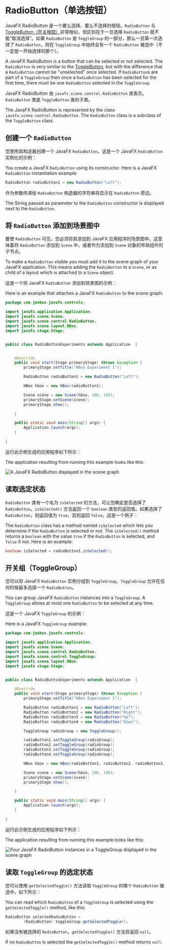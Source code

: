 # RadioButton（单选按钮）

JavaFX RadioButton 是一个要么选择、要么不选择的按钮。`RadioButton` 与 [ToggleButton（开关按钮）](./togglebutton.md)非常相似，但区别在于一旦选择 `RadioButton` 就不能“取消选择”。如果 `RadioButton` 是 `ToggleGroup` 的一部分，那么一旦第一次选择了 `RadioButton`，则在 `ToggleGroup` 中始终会有一个 `RadioButton` 被选中（不一定是一开始选择的那个）。

A JavaFX RadioButton is a button that can be selected or not selected. The `RadioButton` is very similar to the [ToggleButton](./togglebutton.md), but with the difference that a `RadioButton` cannot be "unselected" once selected. If `RadioButton`s are part of a `ToggleGroup` then once a `RadioButton` has been selected for the first time, there must be one `RadioButton` selected in the `ToggleGroup`.

JavaFX RadioButton 由 `javafx.scene.control.RadioButton` 类表示。`RadioButton` 类是 `ToggleButton` 类的子类。

The JavaFX RadioButton is represented by the class `javafx.scene.control.RadioButton`. The `RadioButton` class is a subclass of the `ToggleButton` class.

## 创建一个 `RadioButton`

您使用其构造器创建一个 JavaFX `RadioButton`。这是一个 JavaFX `RadioButton` 实例化的示例：

You create a JavaFX `RadioButton` using its constructor. Here is a JavaFX `RadioButton` instantiation example:

```java
RadioButton radioButton1 = new RadioButton("Left");
```

作为参数传递给 `RadioButton` 构造器的字符串将显示在 `RadioButton` 旁边。

The String passed as parameter to the `RadioButton` constructor is displayed next to the `RadioButton`.

## 将 `RadioButton` 添加到场景图中

要使 `RadioButton` 可见，您必须将其添加到 JavaFX 应用程序的场景图中。这意味着将 `RadioButton` 添加到 `Scene` 中，或者作为添加到 `Scene` 对象的布局组件的子节点。

To make a `RadioButton` visible you must add it to the scene graph of your JavaFX application. This means adding the `RadioButton` to a `Scene`, or as child of a layout which is attached to a `Scene` object.

这是一个将 JavaFX `RadioButton` 添加到场景图的示例：

Here is an example that attaches a JavaFX `RadioButton` to the scene graph:

```java
package com.jenkov.javafx.controls;

import javafx.application.Application;
import javafx.scene.Scene;
import javafx.scene.control.RadioButton;
import javafx.scene.layout.HBox;
import javafx.stage.Stage;


public class RadioButtonExperiments extends Application  {


    @Override
    public void start(Stage primaryStage) throws Exception {
        primaryStage.setTitle("HBox Experiment 1");

        RadioButton radioButton1 = new RadioButton("Left");

        HBox hbox = new HBox(radioButton1);

        Scene scene = new Scene(hbox, 200, 100);
        primaryStage.setScene(scene);
        primaryStage.show();

    }

    public static void main(String[] args) {
        Application.launch(args);
    }

}
```

运行此示例生成的应用程序如下所示：

The application resulting from running this example looks like this:

![A JavaFX RadioButton displayed in the scene graph](http://tutorials.jenkov.com/images/java-javafx/javafx-radiobutton-1.png)

## 读取选定状态

`RadioButton` 类有一个名为 `isSelected` 的方法，可让您确定是否选择了 `RadioButton`。`isSelected()` 方法返回一个 `boolean` 类型的返回值。如果选择了 `RadioButton`，则返回值为 `true`，否则返回 `false`。这是一个例子：

The `RadioButton` class has a method named `isSelected` which lets you determine if the `RadioButton` is selected or not. The `isSelected()` method returns a `boolean` with the value `true` if the `RadioButton` is selected, and `false` if not. Here is an example:

```java
boolean isSelected = radioButton1.isSelected();
```

## 开关组（ToggleGroup）

您可以将 JavaFX `RadioButton` 实例分组到 `ToggleGroup`。`ToggleGroup` 允许在任何时候最多选择一个 `RadioButton`。

You can group JavaFX `RadioButton` instances into a `ToggleGroup`. A `ToggleGroup` allows at most one `RadioButton` to be selected at any time.

这是一个 JavaFX `ToggleGroup` 的示例：

Here is a JavaFX `ToggleGroup` example:

```java
package com.jenkov.javafx.controls;

import javafx.application.Application;
import javafx.scene.Scene;
import javafx.scene.control.RadioButton;
import javafx.scene.control.ToggleGroup;
import javafx.scene.layout.HBox;
import javafx.stage.Stage;


public class RadioButtonExperiments extends Application  {

    @Override
    public void start(Stage primaryStage) throws Exception {
        primaryStage.setTitle("HBox Experiment 1");

        RadioButton radioButton1 = new RadioButton("Left");
        RadioButton radioButton2 = new RadioButton("Right");
        RadioButton radioButton3 = new RadioButton("Up");
        RadioButton radioButton4 = new RadioButton("Down");

        ToggleGroup radioGroup = new ToggleGroup();

        radioButton1.setToggleGroup(radioGroup);
        radioButton2.setToggleGroup(radioGroup);
        radioButton3.setToggleGroup(radioGroup);
        radioButton4.setToggleGroup(radioGroup);

        HBox hbox = new HBox(radioButton1, radioButton2, radioButton3, radioButton4);

        Scene scene = new Scene(hbox, 200, 100);
        primaryStage.setScene(scene);
        primaryStage.show();

    }

    public static void main(String[] args) {
        Application.launch(args);
    }

}
```

运行此示例生成的应用程序如下所示：

The application resulting from running this example looks like this:

![Four JavaFX RadioButton instances in a ToggleGroup displayed in the scene graph](http://tutorials.jenkov.com/images/java-javafx/javafx-radiobutton-2.png)

## 读取 `ToggleGroup` 的选定状态

您可以使用 `getSelectedToggle()` 方法读取 `ToggleGroup` 的哪个 `RadioButton` 被选中，如下所示：

You can read which `RadioButton` of a `ToggleGroup` is selected using the `getSelectedToggle()` method, like this:

```java
RadioButton selectedRadioButton =
        (RadioButton) toggleGroup.getSelectedToggle();
```

如果没有被选择的 `RadioButton`，`getSelectedToggle()` 方法将返回 `null`。

If no `RadioButton` is selected the `getSelectedToggle()` method returns `null`.
